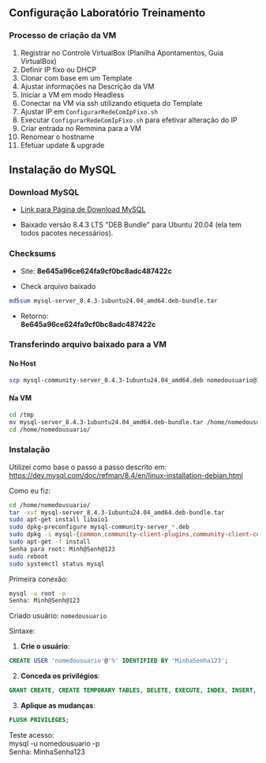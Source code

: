 ## Configuração Laboratório Treinamento	
	
### Processo de criação da VM	
	
1.	Registrar no Controle VirtualBox (Planilha Apontamentos, Guia VirtualBox)
2.	Definir IP fixo ou DHCP
3.	Clonar com base em um Template
4.	Ajustar informações na Descrição da VM
5.	Iniciar a VM em modo Headless
6.	Conectar na VM via ssh utilizando etiqueta do Template
7.	Ajustar IP em ```ConfigurarRedeComIpFixo.sh```
8.	Executar ```ConfigurarRedeComIpFixo.sh``` para efetivar alteração do IP
9.	Criar entrada no Remmina para a VM
10.	Renomear o hostname
11.	Efetuar update & upgrade
	
## Instalação do MySQL	


### Download MySQL

- [Link para Página de Download MySQL](https://dev.mysql.com/downloads/mysql/)

- Baixado versão 8.4.3 LTS "DEB Bundle" para Ubuntu 20.04 (ela tem todos pacotes necessários).
	
### Checksums

- Site:	
**8e645a96ce624fa9cf0bc8adc487422c**

- Check arquivo baixado
```bash
md5sum mysql-server_8.4.3-1ubuntu24.04_amd64.deb-bundle.tar	
```

- Retorno:	
**8e645a96ce624fa9cf0bc8adc487422c**
	
### Transferindo arquivo baixado para a VM


#### No Host

```bash
scp mysql-community-server_8.4.3-1ubuntu24.04_amd64.deb nomedousuario@192.168.0.xxx /tmp
```
	
#### Na VM

```bash
cd /tmp	
mv mysql-server_8.4.3-1ubuntu24.04_amd64.deb-bundle.tar /home/nomedousuario/	
cd /home/nomedousuario/
```

### Instalação

Utilizei como base o passo a passo descrito em: 	
	https://dev.mysql.com/doc/refman/8.4/en/linux-installation-debian.html
	
Como eu fiz:	

```bash	
cd /home/nomedousuario/	
tar -xvf mysql-server_8.4.3-1ubuntu24.04_amd64.deb-bundle.tar	
sudo apt-get install libaio1	
sudo dpkg-preconfigure mysql-community-server_*.deb	
sudo dpkg -i mysql-{common,community-client-plugins,community-client-core,community-client,client,community-server-core,community-server,server}_*.deb	
sudo apt-get -f install	
Senha para root: Minh@Senh@123	
sudo reboot	
sudo systemctl status mysql	
```	
	
Primeira conexão:

```bash	
mysql -u root -p	
Senha: Minh@Senh@123	
```	
	
Criado usuário: ```nomedousuario```

Sintaxe:	
1. **Crie o usuário**:

```sql	
CREATE USER 'nomedousuario'@'%' IDENTIFIED BY 'MinhaSenha123';
```

2. **Conceda os privilégios**:

```sql	
GRANT CREATE, CREATE TEMPORARY TABLES, DELETE, EXECUTE, INDEX, INSERT, LOCK TABLES, SELECT, SHOW DATABASES, UPDATE ON *.* TO 'nomedousuario'@'%';	
```	

3. **Aplique as mudanças**:

```sql	
FLUSH PRIVILEGES;	
```

Teste acesso:	
mysql -u nomedousuario -p	
Senha: MinhaSenha123	
